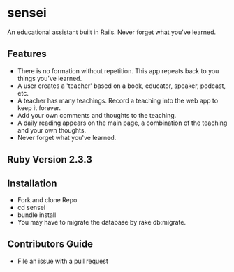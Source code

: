 # sensei
An educational assistant built in Rails. Never forget what you've learned.


## Features
* There is no formation without repetition. This app repeats back to you things you've learned.
* A user creates a 'teacher' based on a book, educator, speaker, podcast, etc.
* A teacher has many teachings. Record a teaching into the web app to keep it forever.
* Add your own comments and thoughts to the teaching.
* A daily reading appears on the main page, a combination of the teaching and your own thoughts.
* Never forget what you've learned. 

## Ruby Version 2.3.3

## Installation
* Fork and clone Repo
* cd sensei
* bundle install
* You may have to migrate the database by rake db:migrate.

## Contributors Guide
* File an issue with a pull request

